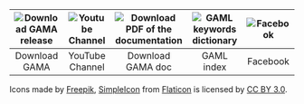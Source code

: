 
| ![Download GAMA release](https://github.com/gama-platform/gama/wiki/icons/save-file.png) | ![Youtube Channel](https://github.com/gama-platform/gama/wiki/icons/youtube.png)  | ![Download PDF of the documentation](https://github.com/gama-platform/gama/wiki/icons/pdf.png) | ![GAML keywords dictionary](https://github.com/gama-platform/gama/wiki/icons/dictionary.png) | ![Facebook](https://github.com/gama-platform/gama/wiki/icons/facebook.png)
| :------------: |:---------------:| :-----:|:---------------:| :-----:|
| Download GAMA      | YouTube Channel | Download GAMA doc| GAML index | Facebook



Icons made by [Freepik](http://www.flaticon.com/authors/freepik), [SimpleIcon](http://www.flaticon.com/authors/simpleicon) from [Flaticon](http://www.flaticon.com) is licensed by [CC BY 3.0](http://creativecommons.org/licenses/by/3.0/).